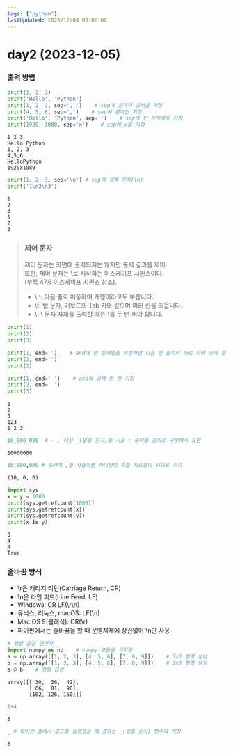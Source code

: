 ```yaml
---
tags: ["python"]
lastUpdated: 2023/12/04 00:00:00
---
```


# **day2** (2023-12-05)

### 출력 방법

```python
print(1, 2, 3)
print('Hello', 'Python')
print(1, 2, 3, sep=', ')    # sep에 콤마와 공백을 지정
print(4, 5, 6, sep=',')    # sep에 콤마만 지정
print('Hello', 'Python', sep='')    # sep에 빈 문자열을 지정
print(1920, 1080, sep='x')    # sep에 x를 지정
```

    1 2 3
    Hello Python
    1, 2, 3
    4,5,6
    HelloPython
    1920x1080

```python
print(1, 2, 3, sep='\n') # sep에 개행 문자(\n)
print('1\n2\n3')
```

    1
    2
    3
    1
    2
    3

> ### 제어 문자
>
> 제어 문자는 화면에 출력되지는 않지만 출력 결과를 제어.  
> 또한, 제어 문자는 \로 시작하는 이스케이프 시퀀스이다.  
> (부록 ‎47.6 이스케이프 시퀀스 참조).
>
> - \n: 다음 줄로 이동하며 개행이라고도 부릅니다.
> - \t: 탭 문자, 키보드의 Tab 키와 같으며 여러 칸을 띄웁니다.
> - \\: \ 문자 자체를 출력할 때는 \를 두 번 써야 합니다.

```python
print(1)
print(2)
print(3)

print(1, end='')    # end에 빈 문자열을 지정하면 다음 번 출력이 바로 뒤에 오게 됨
print(2, end='')
print(3)

print(1, end=' ')    # end에 공백 한 칸 지정
print(2, end=' ')
print(3)
```

    1
    2
    3
    123
    1 2 3

```python
10_000_000  # - , 대신 _(밑줄 문자)를 사용 : 숫자를 콤마로 구분해서 표현
```

    10000000

```python
10,000,000 # 숫자에 ,를 사용하면 파이썬의 튜플 자료형이 되므로 주의
```

    (10, 0, 0)

```python
import sys
x = y = 1000
print(sys.getrefcount(1000))
print(sys.getrefcount(x))
print(sys.getrefcount(y))
print(x is y)
```

    3
    4
    4
    True

### 줄바꿈 방식

- \r은 캐리지 리턴(Carriage Return, CR)
- \n은 라인 피드(Line Feed, LF)
- Windows: CR LF(\r\n)
- 유닉스, 리눅스, macOS: LF(\n)
- Mac OS 9(클래식): CR(\r)
- 파이썬에서는 줄바꿈을 할 때 운영체제에 상관없이 \n만 사용

```python
# 행렬 곱셈 연산자
import numpy as np    # numpy 모듈을 가져옴
a = np.array([[1, 2, 3], [4, 5, 6], [7, 8, 9]])    # 3x3 행렬 생성
b = np.array([[1, 2, 3], [4, 5, 6], [7, 8, 9]])    # 3x3 행렬 생성
a @ b    # 행렬 곱셈
```

    array([[ 30,  36,  42],
           [ 66,  81,  96],
           [102, 126, 150]])

```python
1+4
```

    5

```python
_ # 파이썬 셸에서 코드를 실행했을 때 결과는 _(밑줄 문자) 변수에 저장
```

    5
